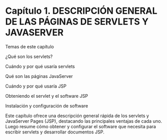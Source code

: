 # Capítulo 1. DESCRIPCIÓN GENERAL DE LAS PÁGINAS DE SERVLETS Y JAVASERVER
Temas de este capítulo

¿Qué son los servlets?

Cuándo y por qué usaría servlets

Qué son las páginas JavaServer

Cuándo y por qué usaría JSP

Obteniendo el servlet y el software JSP

Instalación y configuración de software

Este capítulo ofrece una descripción general rápida de los servlets y JavaServer Pages (JSP), destacando las principales ventajas de cada uno. Luego resume cómo obtener y configurar el software que necesita para escribir servlets y desarrollar documentos JSP.
